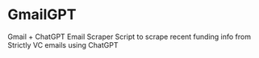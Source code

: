 # GmailGPT
Gmail + ChatGPT Email Scraper
Script to scrape recent funding info from Strictly VC emails using ChatGPT
